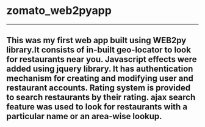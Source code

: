 # zomato_web2pyapp
---------------------------------------------------------------------------------------------------------------------------
This was my first web app built using WEB2py library.It consists of in-built geo-locator to look for restaurants near you.
Javascript effects were added using jquery library.
It has authentication mechanism for creating and modifying user and restaurant accounts.
Rating system is provided to search restaurants by their rating.
ajax search feature was used to look for restaurants with a particular name or an area-wise lookup.
----------------------------------------------------------------------------------------------------------------------------
